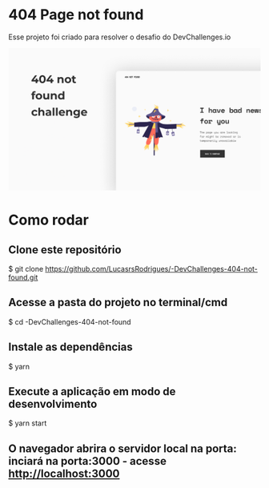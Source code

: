 # 404 Page not found

Esse projeto foi criado para resolver o desafio do DevChallenges.io


![Screenshot](https://github.com/LucasrsRodrigues/-DevChallenges-404-not-found/blob/main/src/assets/banner.png)


# Como rodar
## Clone este repositório
$ git clone <https://github.com/LucasrsRodrigues/-DevChallenges-404-not-found.git>

## Acesse a pasta do projeto no terminal/cmd
$ cd -DevChallenges-404-not-found

## Instale as dependências
$ yarn

## Execute a aplicação em modo de desenvolvimento
$ yarn start

## O navegador abrira o servidor local na porta: inciará na porta:3000 - acesse <http://localhost:3000>
